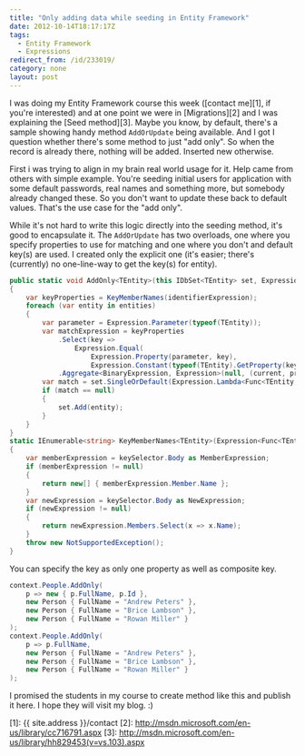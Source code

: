 ```yaml
---
title: "Only adding data while seeding in Entity Framework"
date: 2012-10-14T18:17:17Z
tags:
  - Entity Framework
  - Expressions
redirect_from: /id/233019/
category: none
layout: post
---
```

I was doing my Entity Framework course this week ([contact me][1], if you're interested) and at one point we were in [Migrations][2] and I was explaining the [Seed method][3]. Maybe you know, by default, there's a sample showing handy method `AddOrUpdate` being available. And I got I question whether there's some method to just "add only". So when the record is already there, nothing will be added. Inserted new otherwise.

First i was trying to align in my brain real world usage for it. Help came from others with simple example. You're seeding initial users for application with some default passwords, real names and something more, but somebody already changed these. So you don't want to update these back to default values. That's the use case for the "add only".

While it's not hard to write this logic directly into the seeding method, it's good to encapsulate it. The `AddOrUpdate` has two overloads, one where you specify properties to use for matching and one where you don't and default key(s) are used. I created only the explicit one (it's easier; there's (currently) no one-line-way to get the key(s) for entity).

```csharp
public static void AddOnly<TEntity>(this IDbSet<TEntity> set, Expression<Func<TEntity, object>> identifierExpression, params TEntity[] entities) where TEntity : class
{
	var keyProperties = KeyMemberNames(identifierExpression);
	foreach (var entity in entities)
	{
		var parameter = Expression.Parameter(typeof(TEntity));
		var matchExpression = keyProperties
			.Select(key =>
				Expression.Equal(
					Expression.Property(parameter, key),
					Expression.Constant(typeof(TEntity).GetProperty(key).GetValue(entity, null))))
			.Aggregate<BinaryExpression, Expression>(null, (current, predicate) => (current == null) ? predicate : Expression.AndAlso(current, predicate));
		var match = set.SingleOrDefault(Expression.Lambda<Func<TEntity, bool>>(matchExpression, new[] { parameter }));
		if (match == null)
		{
			set.Add(entity);
		}
	}
}
static IEnumerable<string> KeyMemberNames<TEntity>(Expression<Func<TEntity, object>> keySelector)
{
	var memberExpression = keySelector.Body as MemberExpression;
	if (memberExpression != null)
	{
		return new[] { memberExpression.Member.Name };
	}
	var newExpression = keySelector.Body as NewExpression;
	if (newExpression != null)
	{
		return newExpression.Members.Select(x => x.Name);
	}
	throw new NotSupportedException();
}
```

You can specify the key as only one property as well as composite key.

```csharp
context.People.AddOnly(
	p => new { p.FullName, p.Id },
	new Person { FullName = "Andrew Peters" },
	new Person { FullName = "Brice Lambson" },
	new Person { FullName = "Rowan Miller" }
);
context.People.AddOnly(
	p => p.FullName,
	new Person { FullName = "Andrew Peters" },
	new Person { FullName = "Brice Lambson" },
	new Person { FullName = "Rowan Miller" }
);
```

I promised the students in my course to create method like this and publish it here. I hope they will visit my blog. :)

[1]: {{ site.address }}/contact
[2]: http://msdn.microsoft.com/en-us/library/cc716791.aspx
[3]: http://msdn.microsoft.com/en-us/library/hh829453(v=vs.103).aspx
